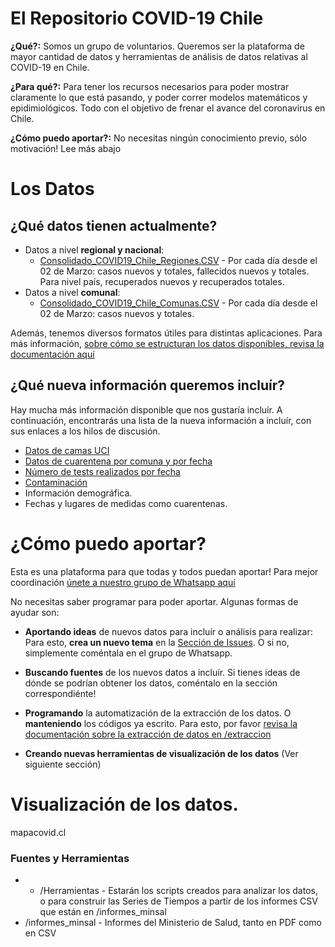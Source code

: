# El Repositorio COVID-19 Chile
**¿Qué?:** Somos un grupo de voluntarios. Queremos ser la plataforma de mayor cantidad de datos y herramientas de análisis de datos relativas al COVID-19 en Chile.

**¿Para qué?:** Para tener los recursos necesarios para poder mostrar claramente lo que está pasando, y poder correr modelos matemáticos y epidimiológicos. Todo con el objetivo de frenar el avance del coronavirus en Chile.

**¿Cómo puedo aportar?:** No necesitas ningún conocimiento previo, sólo motivación! Lee más abajo

# Los Datos
## ¿Qué datos tienen actualmente?
- Datos a nivel **regional y nacional**:
	- [Consolidado_COVID19_Chile_Regiones.CSV](https://github.com/YachayData/COVID-19/blob/master/Consolidado_COVID19_Chile_Regiones.CSV) - Por cada día desde el 02 de Marzo: casos nuevos y totales, fallecidos nuevos y totales. Para nivel país, recuperados nuevos y recuperados totales.
- Datos a nivel **comunal**:
	- [Consolidado_COVID19_Chile_Comunas.CSV](https://github.com/YachayData/COVID-19/blob/master/Consolidado_COVID19_Chile_Comunas.CSV) - Por cada día desde el 02 de Marzo: casos nuevos y totales.

Además, tenemos diversos formatos útiles para distintas aplicaciones. Para más información, [sobre cómo se estructuran los datos disponibles, revisa la documentación aquí ](https://github.com/YachayData/COVID-19/blob/master/SobreLosDatos.md)

## ¿Qué nueva información queremos incluír?
Hay mucha más información disponible que nos gustaría incluír. A continuación, encontrarás una lista de la nueva información a incluír, con sus enlaces a los hilos de discusión.

- [Datos de camas UCI](https://github.com/jorgeperezrojas/covid19-data/blob/master/csv/pacientes_en_uci.csv)
- [Datos de cuarentena por comuna y por fecha](https://github.com/YachayData/COVID-19/issues/3)
- [Número de tests realizados por fecha](https://github.com/YachayData/COVID-19/issues/2)
- [Contaminación](https://github.com/YachayData/COVID-19/issues/8)
- Información demográfica.
- Fechas y lugares de medidas como cuarentenas.

# ¿Cómo puedo aportar?
Esta es una plataforma para que todas y todos puedan aportar!
Para mejor coordinación [únete a nuestro grupo de Whatsapp aquí](https://chat.whatsapp.com/CUBbQK40HTTBmFoLszaG5S)

No necesitas saber programar para poder aportar. Algunas formas de ayudar son:

- **Aportando ideas** de nuevos datos para incluír o análisis para realizar: Para esto, **crea un nuevo tema** en la [Sección de Issues](https://github.com/YachayData/COVID-19/issues). O si no, simplemente coméntala en el grupo de Whatsapp.

- **Buscando fuentes** de los nuevos datos a incluír. Si tienes ideas de dónde se podrían obtener los datos, coméntalo en la sección correspondiénte!

- **Programando** la automatización de la extracción de los datos. O **manteniendo** los códigos ya escrito. Para esto, por favor [revisa la documentación sobre la extracción de datos en /extraccion](https://github.com/YachayData/COVID-19/tree/master/actualizacion)

- **Creando nuevas herramientas de visualización de los datos** (Ver siguiente sección)

# Visualización de los datos.
mapacovid.cl


### Fuentes y Herramientas

* * /Herramientas  - Estarán los scripts creados para analizar los datos, o para construir las Series de Tiempos a partir de los informes CSV que están en /informes_minsal
* /informes_minsal - Informes del Ministerio de Salud, tanto en PDF como en CSV


	

